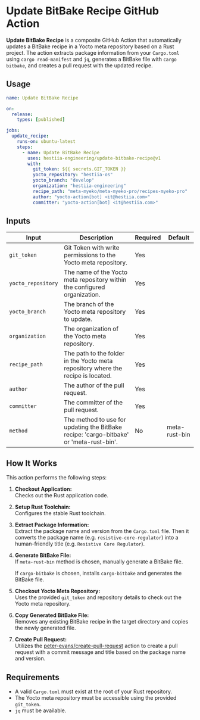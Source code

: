 # Update BitBake Recipe GitHub Action

**Update BitBake Recipe** is a composite GitHub Action that automatically updates a BitBake recipe in a Yocto meta repository based on a Rust project. The action extracts package information from your `Cargo.toml` using `cargo read-manifest` and `jq`, generates a BitBake file with `cargo bitbake`, and creates a pull request with the updated recipe.

## Usage

```yaml
name: Update BitBake Recipe

on:
  release:
    types: [published]

jobs:
  update_recipe:
    runs-on: ubuntu-latest
    steps:
      - name: Update BitBake Recipe
        uses: hestiia-engineering/update-bitbake-recipe@v1
        with:
          git_token: ${{ secrets.GIT_TOKEN }}
          yocto_repository: "hestiia-os"
          yocto_branch: "develop"
          organization: "hestiia-engineering"
          recipe_path: "meta-myeko/meta-myeko-pro/recipes-myeko-pro"
          author: "yocto-action[bot] <it@hestiia.com>"
          committer: "yocto-action[bot] <it@hestiia.com>"
```

## Inputs

| Input              | Description                                                                             | Required | Default               |
|--------------------|-----------------------------------------------------------------------------------------|----------|-----------------------|
| `git_token`        | Git Token with write permissions to the Yocto meta repository.                          | Yes      |                       |
| `yocto_repository` | The name of the Yocto meta repository within the configured organization.               | Yes      |                       |
| `yocto_branch`     | The branch of the Yocto meta repository to update.                                      | Yes      |                       |
| `organization`     | The organization of the Yocto meta repository.                                          | Yes      |                       |
| `recipe_path`      | The path to the folder in the Yocto meta repository where the recipe is located.        | Yes      |                       |
| `author`           | The author of the pull request.                                                         | Yes      |                       |
| `committer`        | The committer of the pull request.                                                      | Yes      |                       |
| `method`           | The method to use for updating the BitBake recipe: 'cargo-bitbake' or 'meta-rust-bin'.  | No       | meta-rust-bin         |

## How It Works

This action performs the following steps:

1. **Checkout Application:**  
   Checks out the Rust application code.

2. **Setup Rust Toolchain:**  
   Configures the stable Rust toolchain.

3. **Extract Package Information:**  
   Extract the package name and version from the `Cargo.toml` file. Then it converts the package name (e.g. `resistive-core-regulator`) into a human-friendly title (e.g. `Resistive Core Regulator`).

4. **Generate BitBake File:**  
   If `meta-rust-bin` method is chosen, manually generate a BitBake file.
   
   If `cargo-bitbake` is chosen, installs `cargo-bitbake` and generates the BitBake file.

5. **Checkout Yocto Meta Repository:**  
   Uses the provided `git_token` and repository details to check out the Yocto meta repository.

6. **Copy Generated BitBake File:**  
   Removes any existing BitBake recipe in the target directory and copies the newly generated file.

7. **Create Pull Request:**  
   Utilizes the [peter-evans/create-pull-request](https://github.com/peter-evans/create-pull-request) action to create a pull request with a commit message and title based on the package name and version.

## Requirements

- A valid `Cargo.toml` must exist at the root of your Rust repository.
- The Yocto meta repository must be accessible using the provided `git_token`.
- `jq` must be available.
